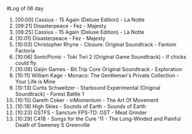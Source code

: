 #Log of 06 day

1. [00:00] Cassius - 15 Again (Deluxe Edition) - La Notte
1. [09:21] Disasterpeace - Fez - Majesty
1. [09:25] Cassius - 15 Again (Deluxe Edition) - La Notte
1. [10:01] Disasterpeace - Fez - Majesty
1. [10:03] Christopher Rhyne - Closure: Original Soundtrack - Fantom Factoria
1. [10:06] SonicPicnic - Toki Tori 2 (Original Game Soundtrack) - If chicks could fly
1. [10:08] Gaijin Games - Bit.Trip Core Original Soundtrack - Exploration
1. [10:11] William Kage - Monaco: The Gentleman's Private Collection - Your Life is Mine
1. [10:13] Curtis Schweitzer - Starbound Experimental (Original Soundtrack) - Forest Battle 1
1. [10:15] Gareth Coker - inMomentum - The Art Of Movement
1. [10:18] High Skies - Sounds of Earth - Sounds of Earth
1. [10:23] GSTFS - Sanctum FPS-TD: OST - Meat Grinder
1. [10:29] C418 - Songs for the Cure '11 - The Long-Winded and Painful Death of Sweeney S Greenville
